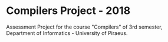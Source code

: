 # Compilers Project - 2018
Assessment Project for the course "Compilers" of 3rd semester, Department of Informatics - University of Piraeus.
